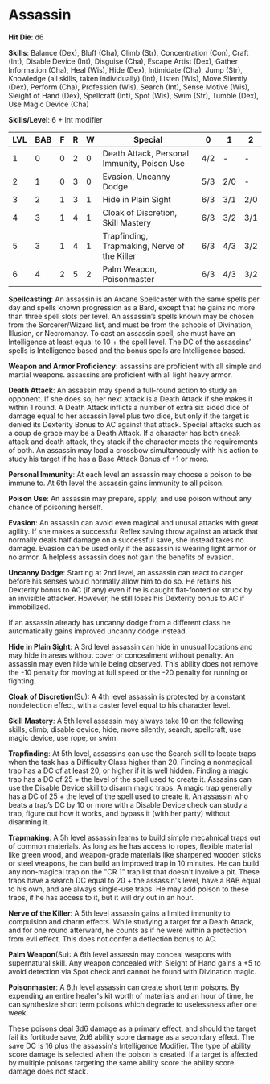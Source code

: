 # Assassin

**Hit Die**: d6

**Skills**: Balance (Dex), Bluff (Cha), Climb (Str), Concentration (Con), Craft (Int), Disable Device (Int), Disguise (Cha), Escape Artist (Dex), Gather Information (Cha), Heal (Wis), Hide (Dex), Intimidate (Cha), Jump (Str), Knowledge (all skills, taken individually) (Int), Listen (Wis), Move Silently (Dex), Perform (Cha), Profession (Wis), Search (Int), Sense Motive (Wis), Sleight of Hand (Dex), Spellcraft (Int), Spot (Wis), Swim (Str), Tumble (Dex), Use Magic Device (Cha)

**Skills/Level**: 6 + Int modifier

LVL | BAB | F | R | W | Special | 0 | 1 | 2
--- | --- | - | - | - | ------- | - | - | -
1   | 0   | 0 | 2 | 0 | Death Attack, Personal Immunity, Poison Use | 4/2 |  -  |  -  
2   | 1   | 0 | 3 | 0 | Evasion, Uncanny Dodge | 5/3 | 2/0 |  -  
3   | 2   | 1 | 3 | 1 | Hide in Plain Sight | 6/3 | 3/1 | 2/0
4   | 3   | 1 | 4 | 1 | Cloak of Discretion, Skill Mastery | 6/3 | 3/2 | 3/1
5   | 3   | 1 | 4 | 1 | Trapfinding, Trapmaking, Nerve of the Killer | 6/3 | 4/3 | 3/2
6   | 4   | 2 | 5 | 2 | Palm Weapon, Poisonmaster | 6/3 | 4/3 | 3/2

**Spellcasting**: An assassin is an Arcane Spellcaster with the same spells per day and spells known progression as a Bard, except that he gains no more than three spell slots per level. An assassin’s spells known may be chosen from the Sorcerer/Wizard list, and must be from the schools of Divination, Illusion, or Necromancy. To cast an assassin spell, she must have an Intelligence at least equal to 10 + the spell level. The DC of the assassins’ spells is Intelligence based and the bonus spells are Intelligence based.

**Weapon and Armor Proficiency**: assassins are proficient with all simple and martial weapons. assassins are proficient with all light heavy armor.

**Death Attack**: An assassin may spend a full-round action to study an opponent. If she does so, her next attack is a Death Attack if she makes it within 1 round. A Death Attack inflicts a number of extra six sided dice of damage equal to her assassin level plus two dice, but only if the target is denied its Dexterity Bonus to AC against that attack. Special attacks such as a coup de grace may be a Death Attack. If a character has both sneak attack and death attack, they stack if the character meets the requirements of both. An assassin may load a crossbow simultaneously with his action to study his target if he has a Base Attack Bonus of +1 or more.

**Personal Immunity**: At each level an assassin may choose a poison to be immune to. At 6th level the assassin gains immunity to all poison.

**Poison Use**: An assassin may prepare, apply, and use poison without any chance of poisoning herself.

**Evasion**: An assassin can avoid even magical and unusal attacks with great agility. If she makes a successful Reflex saving throw against an attack that normally deals half damage on a successful save, she instead takes no damage. Evasion can be used only if the assassin is wearing light armor or no armor. A helpless assassin does not gain the benefits of evasion.

**Uncanny Dodge**: Starting at 2nd level, an assassin can react to danger before his senses would normally allow him to do so. He retains his Dexterity bonus to AC (if any) even if he is caught flat-footed or struck by an invisible attacker. However, he still loses his Dexterity bonus to AC if immobilized. 

If an assassin already has uncanny dodge from a different class he automatically gains improved uncanny dodge instead.

**Hide in Plain Sight**: A 3rd level assassin can hide in unusual locations and may hide in areas without cover or concealment without penalty. An assassin may even hide while being observed. This ability does not remove the -10 penalty for moving at full speed or the -20 penalty for running or fighting.

**Cloak of Discretion**(Su): A 4th level assassin is protected by a constant nondetection effect, with a caster level equal to his character level.

**Skill Mastery**: A 5th level assassin may always take 10 on the following skills, climb, disable device, hide, move silently, search, spellcraft, use magic device, use rope, or swim.

**Trapfinding**: At 5th level, assassins can use the Search skill to locate traps when the task has a Difficulty Class higher than 20. Finding a nonmagical trap has a DC of at least 20, or higher if it is well hidden. Finding a magic trap has a DC of 25 + the level of the spell used to create it. Assasins can use the Disable Device skill to disarm magic traps. A magic trap generally has a DC of 25 + the level of the spell used to create it. An assassin who beats a trap’s DC by 10 or more with a Disable Device check can study a trap, figure out how it works, and bypass it (with her party) without disarming it.

**Trapmaking**: A 5h level assassin learns to build simple mecahnical traps out of common materials. As long as he has access to ropes, flexible material like green wood, and weapon-grade materials like sharpened wooden sticks or steel weapons, he can build an improved trap in 10 minutes. He can build any non-magical trap on the "CR 1" trap list that doesn't involve a pit. These traps have a search DC equal to 20 + the assassin's level, have a BAB equal to his own, and are always single-use traps. He may add poison to these traps, if he has access to it, but it will dry out in an hour.

**Nerve of the Killer**:  A 5th level assassin gains a limited immunity to compulsion and charm effects. While studying a target for a Death Attack, and for one round afterward, he counts as if he were within a protection from evil effect. This does not confer a deflection bonus to AC.

**Palm Weapon**(Su): A 6th level assassin may conceal weapons with supernatural skill. Any weapon concealed with Sleight of Hand gains a +5 to avoid detection via Spot check and cannot be found with Divination magic.

**Poisonmaster**: A 6th level assassin can create short term poisons. By expending an entire healer's kit worth of materials and an hour of time, he can synthesize short term poisons which degrade to uselessness after one week.

These poisons deal 3d6 damage as a primary effect, and should the target fail its fortitude save, 2d6 ability score damage as a secondary effect. The save DC is 16 plus the assassin's Intelligence Modifier. The type of ability score damage is selected when the poison is created. If a target is affected by multiple poisons targeting the same ability score the ability score damage does not stack.